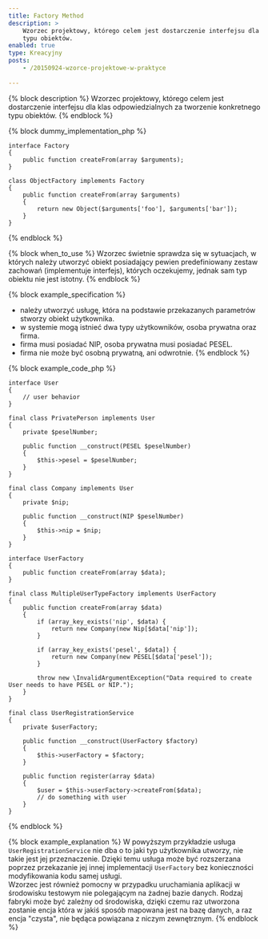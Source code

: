 ```yaml
---
title: Factory Method
description: >
    Wzorzec projektowy, którego celem jest dostarczenie interfejsu dla klas odpowiedzialnych za tworzenie konkretnego
    typu obiektów.
enabled: true
type: Kreacyjny
posts: 
    - /20150924-wzorce-projektowe-w-praktyce
    
---
```

{% block description %}
Wzorzec projektowy, którego celem jest dostarczenie interfejsu dla klas odpowiedzialnych za 
tworzenie konkretnego typu obiektów.
{% endblock %}

{% block dummy_implementation_php %}
```language-php
interface Factory
{
    public function createFrom(array $arguments);
}

class ObjectFactory implements Factory
{
    public function createFrom(array $arguments)
    {
        return new Object($arguments['foo'], $arguments['bar']);
    }
}
```
{% endblock %}

{% block when_to_use %}
Wzorzec świetnie sprawdza się w sytuacjach, w których należy utworzyć obiekt posiadający pewien predefiniowany
zestaw zachowań (implementuje interfejs), których oczekujemy, jednak sam typ obiektu nie jest istotny.
{% endblock %}

{% block example_specification %}
- należy utworzyć usługę, która na podstawie przekazanych parametrów stworzy obiekt użytkownika.
- w systemie mogą istnieć dwa typy użytkowników, osoba prywatna oraz firma.
- firma musi posiadać NIP, osoba prywatna musi posiadać PESEL.
- firma nie może być osobną prywatną, ani odwrotnie.
{% endblock %}

{% block example_code_php %}
```language-php
interface User
{
    // user behavior
}

final class PrivatePerson implements User
{
    private $peselNumber;
    
    public function __construct(PESEL $peselNumber)
    {
        $this->pesel = $peselNumber;
    }
}

final class Company implements User
{
    private $nip;
    
    public function __construct(NIP $peselNumber)
    {
        $this->nip = $nip;
    }
}

interface UserFactory
{
    public function createFrom(array $data);
}

final class MultipleUserTypeFactory implements UserFactory
{
    public function createFrom(array $data)
    {
        if (array_key_exists('nip', $data) {
            return new Company(new Nip[$data['nip']);
        }
        
        if (array_key_exists('pesel', $data]) {
            return new Company(new PESEL[$data['pesel']);
        }
        
        throw new \InvalidArgumentException("Data required to create User needs to have PESEL or NIP.");
    }
}

final class UserRegistrationService
{
    private $userFactory;
    
    public function __construct(UserFactory $factory)
    {
        $this->userFactory = $factory;
    }
    
    public function register(array $data)
    {
        $user = $this->userFactory->createFrom($data);
        // do something with user
    }
}
```
{% endblock %}

{% block example_explanation %}
W powyższym przykładzie usługa ```UserRegistrationService``` nie dba o to jaki typ użytkownika utworzy, nie takie 
jest jej przeznaczenie. Dzięki temu usługa może być rozszerzana poprzez przekazanie jej innej implementacji ``UserFactory``
bez konieczności modyfikowania kodu samej usługi.  
Wzorzec jest również pomocny w przypadku uruchamiania aplikacji w środowisku testowym nie polegającym na żadnej 
bazie danych. Rodzaj fabryki może być zależny od środowiska, dzięki czemu raz utworzona zostanie encja która w jakiś sposób
mapowana jest na bazę danych, a raz encja "czysta", nie będąca powiązana z niczym zewnętrznym. 
{% endblock %}
